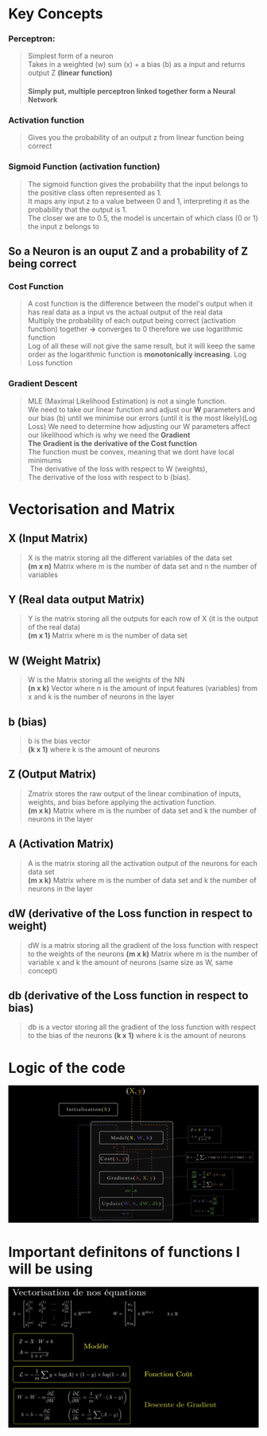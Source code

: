 # Key Concepts

### Perceptron:

> Simplest form of a neuron  
> Takes in a weighted (w) sum (x) + a bias (b) as a input and returns output Z **(linear function)**
>
> #### Simply put, multiple perceptron linked together form a Neural Network

### Activation function

> Gives you the probability of an output z from linear function being correct

### Sigmoid Function (activation function)

> The sigmoid function gives the probability that the input belongs to the positive class often represented as 1.  
> It maps any input z to a value between 0 and 1, interpreting it as the probability that the output is 1.  
> The closer we are to 0.5, the model is uncertain of which class (0 or 1) the input z belongs to

## So a Neuron is an ouput Z and a probability of Z being correct

### Cost Function

> A cost function is the difference between the model's output when it has real data as a input vs the actual output of the real data  
> Multiply the probability of each output being correct (activation function) together **->** converges to 0 therefore we use logarithmic function  
> Log of all these will not give the same result, but it will keep the same order as the logarithmic function is **monotonically increasing**.
> Log Loss function

### Gradient Descent

> MLE (Maximal Likelihood Estimation) is not a single function.  
> We need to take our linear function and adjust our **W** parameters and our bias (b) until we minimise our errors (until it is the most likely)(Log Loss)
> We need to determine how adjusting our W parameters affect our likelihood which is why we need the **Gradient**  
> **The Gradient is the derivative of the Cost function**  
> The function must be convex, meaning that we dont have local minimums  
>  The derivative of the loss with respect to W (weights),  
> The derivative of the loss with respect to b (bias).

# Vectorisation and Matrix

## X (Input Matrix)

> X is the matrix storing all the different variables of the data set  
> **(m x n)** Matrix where m is the number of data set and n the number of variables

## Y (Real data output Matrix)

> Y is the matrix storing all the outputs for each row of X (it is the output of the real data)  
> **(m x 1)** Matrix where m is the number of data set

## W (Weight Matrix)

> W is the Matrix storing all the weights of the NN  
> **(n x k)** Vector where n is the amount of input features (variables) from x and k is the number of neurons in the layer

## b (bias)

> b is the bias vector  
> **(k x 1)** where k is the amount of neurons

## Z (Output Matrix)

> Zmatrix stores the raw output of the linear combination of inputs, weights, and bias before applying the activation function.  
> **(m x k)** Matrix where m is the number of data set and k the number of neurons in the layer

## A (Activation Matrix)

> A is the matrix storing all the activation output of the neurons for each data set  
> **(m x k)** Matrix where m is the number of data set and k the number of neurons in the layer

## dW (derivative of the Loss function in respect to weight)

> dW is a matrix storing all the gradient of the loss function with respect to the weights of the neurons
> **(m x k)** Matrix where m is the number of variable x and k the amount of neurons (same size as W, same concept)

## db (derivative of the Loss function in respect to bias)

> db is a vector storing all the gradient of the loss function with respect to the bias of the neurons
> **(k x 1)** where k is the amount of neurons

# Logic of the code

![Alt text](./logique.png)

# Important definitons of functions I will be using

![Alt text](./functions.png)
